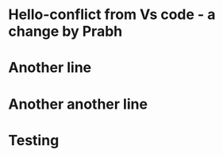# Hello-conflict from Vs code - a change by Prabh

# Another line

# Another another line

# Testing
